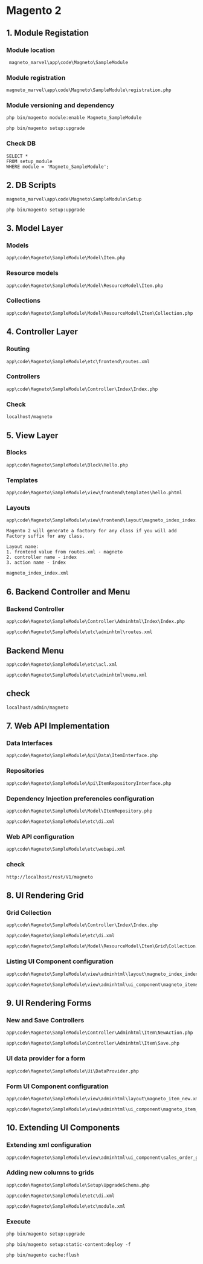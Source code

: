 # Magento 2

## 1. Module Registation

### Module location

```
 magneto_marvel\app\code\Magneto\SampleModule
 ```

### Module registration

 ```
 magneto_marvel\app\code\Magneto\SampleModule\registration.php
 ```

### Module versioning and dependency

```
php bin/magento module:enable Magneto_SampleModule
```

```
php bin/magento setup:upgrade
```

### Check DB

```
SELECT * 
FROM setup_module
WHERE module = 'Magneto_SampleModule';
```

## 2. DB Scripts

 ```
magneto_marvel\app\code\Magneto\SampleModule\Setup
 ```

```
php bin/magento setup:upgrade
```

## 3. Model Layer

### Models

```
app\code\Magneto\SampleModule\Model\Item.php
```

### Resource models

```
app\code\Magneto\SampleModule\Model\ResourceModel\Item.php
```

### Collections

```
app\code\Magneto\SampleModule\Model\ResourceModel\Item\Collection.php
```

## 4. Controller Layer

### Routing

```
app\code\Magneto\SampleModule\etc\frontend\routes.xml
```

### Controllers

```
app\code\Magneto\SampleModule\Controller\Index\Index.php
```

### Check

```
localhost/magneto
```

## 5. View Layer

### Blocks

```
app\code\Magneto\SampleModule\Block\Hello.php
```

### Templates

```
app\code\Magneto\SampleModule\view\frontend\templates\hello.phtml
```

### Layouts

```
app\code\Magneto\SampleModule\view\frontend\layout\magneto_index_index.xml
```

```
Magento 2 will generate a factory for any class if you will add Factory suffix for any class. 
```

```
Layout name:
1. frontend value from routes.xml - magneto
2. controller name - index 
3. action name - index

magneto_index_index.xml
```

## 6. Backend Controller and Menu

### Backend Controller

```
app\code\Magneto\SampleModule\Controller\Adminhtml\Index\Index.php
```

```
app\code\Magneto\SampleModule\etc\adminhtml\routes.xml
```

## Backend Menu

```
app\code\Magneto\SampleModule\etc\acl.xml
```

```
app\code\Magneto\SampleModule\etc\adminhtml\menu.xml
```

## check

```
localhost/admin/magneto
```

## 7. Web API Implementation

### Data Interfaces

```
app\code\Magneto\SampleModule\Api\Data\ItemInterface.php
```

### Repositories

```
app\code\Magneto\SampleModule\Api\ItemRepositoryInterface.php
```


### Dependency Injection preferencies configuration

```
app\code\Magneto\SampleModule\Model\ItemRepository.php
```

```
app\code\Magneto\SampleModule\etc\di.xml
```

### Web API configuration

```
app\code\Magneto\SampleModule\etc\webapi.xml
```

### check

```
http://localhost/rest/V1/magneto
```

## 8. UI Rendering Grid

### Grid Collection

```
app\code\Magneto\SampleModule\Controller\Index\Index.php
```

```
app\code\Magneto\SampleModule\etc\di.xml
```

```
app\code\Magneto\SampleModule\Model\ResourceModel\Item\Grid\Collection.php
```

### Listing UI Component configuration

```
app\code\Magneto\SampleModule\view\adminhtml\layout\magneto_index_index.xml
```

```
app\code\Magneto\SampleModule\view\adminhtml\ui_component\magneto_items_grid.xml
```

## 9. UI Rendering Forms

### New and Save Controllers

```
app\code\Magneto\SampleModule\Controller\Adminhtml\Item\NewAction.php
```

```
app\code\Magneto\SampleModule\Controller\Adminhtml\Item\Save.php
```

### UI data provider for a form

```
app\code\Magneto\SampleModule\Ui\DataProvider.php
```

### Form UI Component configuration

```
app\code\Magneto\SampleModule\view\adminhtml\layout\magneto_item_new.xml
```

```
app\code\Magneto\SampleModule\view\adminhtml\ui_component\magneto_item_form.xml
```

## 10. Extending UI Components

### Extending xml configuration

```
app\code\Magneto\SampleModule\view\adminhtml\ui_component\sales_order_grid.xml
```

### Adding new columns to grids

```
app\code\Magneto\SampleModule\Setup\UpgradeSchema.php
```

```
app\code\Magneto\SampleModule\etc\di.xml
```

```
app\code\Magneto\SampleModule\etc\module.xml
```

### Execute

```
php bin/magento setup:upgrade
```

```
php bin/magento setup:static-content:deploy -f
```

```
php bin/magento cache:flush
```
